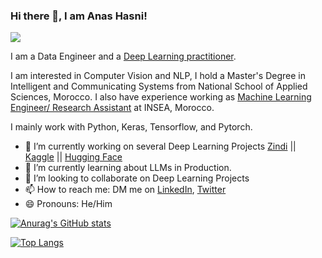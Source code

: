 ### Hi there 👋, I am Anas Hasni!
![](https://komarev.com/ghpvc/?username=your-github-anashas)

I am a Data Engineer and a [Deep Learning practitioner](https://zindi.africa/users/Anas_Hasni/competitions/certificate).

I am interested in Computer Vision and NLP, I hold a Master's Degree in Intelligent and Communicating Systems from National School of Applied Sciences, Morocco.
I also have experience working as [Machine Learning Engineer/ Research Assistant](https://link.springer.com/chapter/10.1007%2F978-3-030-29516-5_67) at INSEA, Morocco.

I mainly work with Python, Keras, Tensorflow, and Pytorch.

- 🔭 I’m currently working on several Deep Learning Projects [Zindi](https://zindi.africa/users/Anas_Hasni) || [Kaggle](https://www.kaggle.com/myspace) || [Hugging Face](https://huggingface.co/anas)
- 🌱 I’m currently learning about LLMs in Production.
- 👯 I’m looking to collaborate on Deep Learning Projects
- 📫 How to reach me: DM me on [LinkedIn](https://www.linkedin.com/in/anas-hasni-00842a193/), [Twitter](https://twitter.com/hasnii_anas)
- 😄 Pronouns: He/Him
<!--
**anashas/anashas** is a ✨ _special_ ✨ repository because its `README.md` (this file) appears on your GitHub profile.

Here are some ideas to get you started:


- 🤔 I’m looking for help with ...
- 💬 Ask me about ...
- 📫 How to reach me: ...

- ⚡ Fun fact: ...
-->
[![Anurag's GitHub stats](https://github-readme-stats.vercel.app/api?username=anashas)](https://github.com/anuraghazra/github-readme-stats)

[![Top Langs](https://github-readme-stats.vercel.app/api/top-langs/?username=anashas)](https://github.com/anuraghazra/github-readme-stats)
